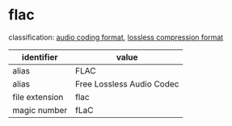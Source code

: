 # flac
classification: [audio coding format](audio.md), [lossless compression format](compression.md)

| identifier     | value
| -------------- | -----
| alias          | FLAC
| alias          | Free Lossless Audio Codec
| file extension | flac
| magic number   | fLaC